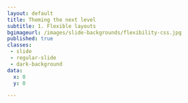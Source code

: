 ```yaml
---
layout: default
title: Theming the next level
subtitle: 1. Flexible layouts
bgimageurl: /images/slide-backgrounds/flexibility-css.jpg
published: true
classes:
 - slide
 - regular-slide
 - dark-background
data:
  x: 0
  y: 0

---
```


